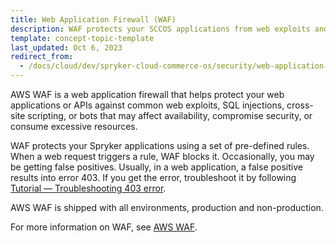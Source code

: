 ```yaml
---
title: Web Application Firewall (WAF)
description: WAF protects your SCCOS applications from web exploits and bots.
template: concept-topic-template
last_updated: Oct 6, 2023
redirect_from:
  - /docs/cloud/dev/spryker-cloud-commerce-os/security/web-application-firewall-waf.html
---
```


AWS WAF is a web application firewall that helps protect your web applications or APIs against common web exploits, SQL injections, cross-site scripting, or bots that may affect availability, compromise security, or consume excessive resources.

WAF protects your Spryker applications using a set of pre-defined rules. When a web request triggers a rule, WAF blocks it. Occasionally, you may be getting false positives. Usually, in a web application, a false positive results into error 403. If you get the error, troubleshoot it by following [Tutorial — Troubleshooting 403 error](/docs/ca/dev/troubleshooting/troubleshooting-tutorials/tutorial-troubleshooting-403-error.html).

AWS WAF is shipped with all environments, production and non-production.

For more information on WAF, see [AWS WAF](https://docs.aws.amazon.com/waf/latest/developerguide/waf-chapter.html).
